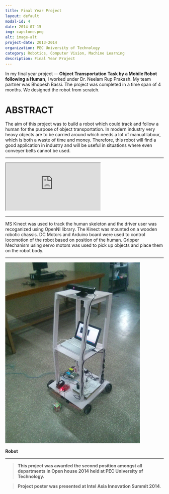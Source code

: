 ```yaml
---
title: Final Year Project
layout: default
modal-id: 4
date: 2014-07-15
img: capstone.png
alt: image-alt
project-date: 2013-2014
organization: PEC University of Technology
category: Robotics, Computer Vision, Machine Learning
description: Final Year Project
---
```


In my final year project -- __Object Transportation Task by a Mobile Robot following a Human__, I worked under Dr. Neelam Rup Prakash. My team partner was Bhopesh Bassi. The project was completed
in a time span of 4 months. We designed the robot from scratch.

# ABSTRACT 

The aim of this project was to build a robot which could track and follow a human for the purpose of object transportation. In modern industry very heavy objects are to be carried around which needs a lot of manual labour, which is both a waste of time and money. Therefore, this robot will find a good application in industry and will be useful in situations where even
conveyer belts cannot be used.

---

<!-- 16:9 aspect ratio -->
<div class="embed-responsive embed-responsive-16by9">
  <iframe class="embed-responsive-item" src="https://www.youtube.com/embed/cztFg5TCGaw"></iframe>
</div> 

---


MS Kinect was used to track the human skeleton and the driver user was recoganized using OpenNI library. The Kinect was mounted on a wooden robotic chassis. DC Motors and Arduino board were used to control locomotion of the robot based on position of the human. Gripper Mechanism using
servo motors was used to pick up objects and place them on the robot body.

---

<img  src="img/posts/final-year/box.png" class="img-responsive img-centered" alt="Robot">

__Robot__

---

> __This project was awarded the second position amongst all departments in Open house 2014 held at PEC University of Technology.__

> __Project poster was presented at Intel Asia Innovation Summit 2014__.
